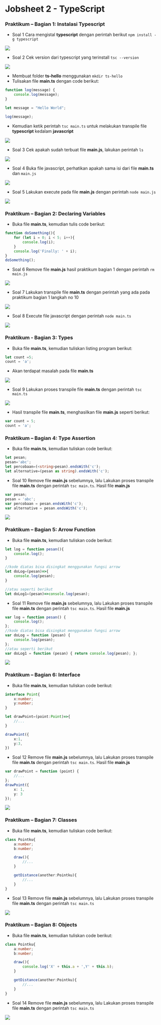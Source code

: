 # Jobsheet 2 - TypeScript

### Praktikum – Bagian 1: Instalasi Typescript

- Soal 1
Cara mengistal **typescript** dengan perintah berikut `npm install -g typescript`

![](image/Jobsheet2/1.png)


- Soal 2
Cek version dari typescript yang terinstall `tsc --version`

![](image/Jobsheet2/2.png)

- Membuat folder **ts-hello** menggunakan `mkdir ts-hello`
- Tulisakan file **main.ts** dengan code berikut:

```typescript
function log(message) {
    console.log(message);
}

let message = "Hello World";

log(message);
```

- Kemudian ketik perintah `tsc main.ts` untuk melakukan transpile file **typescript** kedalam **javascript**

![](image/Jobsheet2/2a.png)

- Soal 3
Cek apakah sudah terbuat file **main.js**, lakukan perintah `ls`

![](image/Jobsheet2/3.png)


- Soal 4
Buka file javascript, perhatikan apakah sama isi dari file **main.ts** dan `main.js`

![](image/Jobsheet2/4.PNG)

- Soal 5
Lakukan execute pada file **main.js** dengan perintah `node main.js`

![](image/Jobsheet2/5.png)

### Praktikum – Bagian 2: Declaring Variables
- Buka file **main.ts**, kemudian tulis code berikut:
```typescript
function doSomething(){
    for (let i = 0; i < 5; i++){
        console.log(i);
    }
    console.log('Finally: ' + i);
}
doSomething();
```

- Soal 6
Remove file **main.js** hasil praktikum bagian 1 dengan perintah `rm main.js`

![](image/Jobsheet2/6.png)

- Soal 7
Lakukan transpile file **main.ts** dengan perintah yang ada pada praktikum bagian 1 langkah no 10

![](image/Jobsheet2/7.png)

- Soal 8
Execute file javascript dengan perintah `node main.ts`

![](image/Jobsheet2/8.png)

### Praktikum - Bagian 3: Types

- Buka file **main.ts**, kemudian tuliskan listing program berikut:

```typescript
let count =5;
count = 'a';
```
- Akan terdapat masalah pada file **main.ts**

![](image/Jobsheet2/9a.PNG)

- Soal 9
Lakukan proses transpile file **main.ts** dengan perintah `tsc main.ts` 

![](image/Jobsheet2/9.png)

- Hasil transpile file **main.ts**, menghasilkan file **main.js** seperti berikut:

```typescript
var count = 5;
count = 'a'; 
```

### Praktikum – Bagian 4: Type Assertion

- Buka file **main.ts**, kemudian tuliskan code berikut:

```typescript
let pesan;
pesan='abc';
let percobaan=(<string>pesan).endsWith('c');
let alternative=(pesan as string).endsWith('c');
```

- Soal 10
Remove file **main.js** sebelumnya, lalu Lakukan proses transpile file **main.ts** dengan perintah `tsc main.ts`. Hasil file **main.js**

```typescript
var pesan;
pesan = 'abc';
var percobaan = pesan.endsWith('c');
var alternative = pesan.endsWith('c');
```

![](image/Jobsheet2/10.png)

### Praktikum – Bagian 5: Arrow Function

- Buka file **main.ts**, kemudian tuliskan code berikut:

```typescript
let log = function pesan(){
    console.log();
}

//kode diatas bisa disingkat menggunakan fungsi arrow
let doLog=(pesan)=>{
    console.log(pesan);
}

//atau seperti berikut
let doLog1=(pesan)=>console.log(pesan);
```

- Soal 11
Remove file **main.js** sebelumnya, lalu Lakukan proses transpile file **main.ts** dengan perintah `tsc main.ts`. Hasil file **main.js**

```typescript
var log = function pesan() {
    console.log();
};
//kode diatas bisa disingkat menggunakan fungsi arrow
var doLog = function (pesan) {
    console.log(pesan);
};
//atau seperti berikut
var doLog1 = function (pesan) { return console.log(pesan); };
```

![](image/Jobsheet2/11.png)

### Praktikum – Bagian 6: Interface

- Buka file **main.ts**, kemudian tuliskan code berikut:

```typescript
interface Point{
    x:number;
    y:number;
}

let drawPoint=(point:Point)=>{
    //...
}

drawPoint({
    x:1,
    y:3,
})
```

- Soal 12
Remove file **main.js** sebelumnya, lalu Lakukan proses transpile file **main.ts** dengan perintah `tsc main.ts`. Hasil file **main.js**

```typescript
var drawPoint = function (point) {
    //...
};
drawPoint({
    x: 1,
    y: 3
});
```

![](image/Jobsheet2/12.png)

### Praktikum – Bagian 7: Classes

- Buka file **main.ts**, kemudian tuliskan code berikut:

```typescript
class Pointku{
    a:number;
    b:number;

    draw(){
        //...
    }

    getDistance(another:Pointku){
        //...
    }
}
```
- Soal 13
Remove file **main.js** sebelumnya, lalu Lakukan proses transpile file **main.ts** dengan perintah `tsc main.ts`

![](image/Jobsheet2/13.png)

### Praktikum – Bagian 8: Objects

- Buka file **main.ts**, kemudian tuliskan code berikut:

```typescript
class Pointku{
    a:number;
    b:number;

    draw(){
        console.log('X' + this.a + ',Y' + this.b);
    }

    getDistance(another:Pointku){
        //...
    }
}
```

- Soal 14
Remove file **main.js** sebelumnya, lalu Lakukan proses transpile file **main.ts** dengan perintah `tsc main.ts`

![](image/Jobsheet2/14.png)

